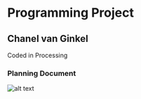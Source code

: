 # Programming Project
## Chanel van Ginkel

Coded in Processing

### Planning Document

![alt text](https://chanelvanginkel.github.io/Coloring-Book/PlanningDoc.png)
